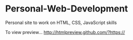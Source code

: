 # Personal-Web-Development
Personal site to work on HTML, CSS, JavaScript skills

To view preview... http://htmlpreview.github.com/?https://
